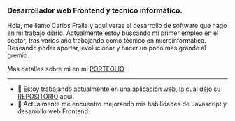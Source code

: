 ### Desarrollador web Frontend y técnico informático.

Hola, me llamo Carlos Fraile y aquí verás el desarrollo de software que hago en mi trabajo diario.
Actualmente estoy buscando mi primer empleo en el sector, tras varios año trabajando como técnico en microinformática.
Deseando poder aportar, evolucionar y hacer un poco mas grande al gremio.

Mas detalles sobre mi en mi <a href="https://cmfg.dev">PORTFOLIO</a>

_ _ _ _ _

- 🔭 Estoy trabajando actualmente en una aplicación web, la cual dejo su <a href="https://github.com/NakoWhiteDevity/MahApps">REPOSITORIO</a> aqui.
- 🌱 Actualmente me encuentro mejorando mis habilidades de Javascript y desarrollo web Frontend.


<!-- https://shields.io/ -->
